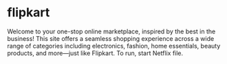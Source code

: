 # flipkart
Welcome to your one-stop online marketplace, inspired by the best in the business! This site offers a seamless shopping experience across a wide range of categories including electronics, fashion, home essentials, beauty products, and more—just like Flipkart.
 To run, start Netflix file.
